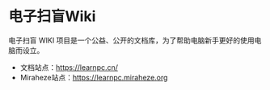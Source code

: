# 电子扫盲Wiki

电子扫盲 WIKI 项目是一个公益、公开的文档库，为了帮助电脑新手更好的使用电脑而设立。

* 文档站点：https://learnpc.cn/
* Miraheze站点：https://learnpc.miraheze.org

